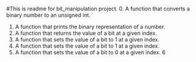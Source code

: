 #This is readme for bit_manipulation project.
0. A function that converts a binary number to an unsigned int.
1. A function that prints the binary representation of a number.
2. A function that returns the value of a bit at a given index.
3. A function that sets the value of a bit to 1 at a given index.
4. A function that sets the value of a bit to 1 at a given index.
5. A function that sets the value of a bit to 0 at a given index.
6
